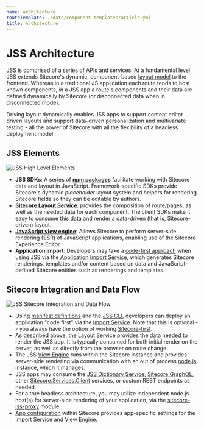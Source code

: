 ```yaml
---
name: architecture
routeTemplate: ./data/component-templates/article.yml
title: Architecture
---
```


# JSS Architecture

JSS is comprised of a series of APIs and services. At a fundamental level JSS extends Sitecore's dynamic, component-based [layout model](/docs/fundamentals/understanding-layout) to the frontend. Whereas in a traditional JS application each route tends to host known components, in a JSS app a route's components and their data are defined dynamically by Sitecore (or disconnected data when in disconnected mode).

Driving layout dynamically enables JSS apps to support content editor driven layouts and support data-driven personalization and multivariate testing - all the power of Sitecore with all the flexibility of a headless deployment model.

## JSS Elements

<img alt="JSS High Level Elements" src="/assets/img/jss-high-level-elements.png" class="img-fluid img-thumbnail" />

* **JSS SDKs**: A series of **[npm packages](https://www.npmjs.com/org/sitecore-jss)** facilitate working with Sitecore data and layout in JavaScript. Framework-specific SDKs provide Sitecore's dynamic *placeholder* layout system and helpers for rendering Sitecore fields so they can be editable by authors.
* **[Sitecore Layout Service](/docs/fundamentals/services/layout/sitecore-layout-service)**: provides the composition of route/pages, as well as the needed data for each component. The client SDKs make it easy to consume this data and render a data-driven (that is, Sitecore-driven) layout.
* **[JavaScript view engine](/docs/fundamentals/services/view-engine)**: Allows Sitecore to perform server-side rendering (SSR) of JavaScript applications, enabling use of the Sitecore Experience Editor.
* **Application import**: Developers may take a [code-first approach](/docs/fundamentals/dev-workflows/code-first) when using JSS via the [Application Import Service](/docs/fundamentals/services/app-import), which generates Sitecore renderings, templates and/or content based on data and JavaScript-defined Sitecore entities such as renderings and templates.

## Sitecore Integration and Data Flow

<img alt="JSS Sitecore Integration and Data Flow" src="/assets/img/jss-sitecore-integration-data-flow.png" class="img-fluid img-thumbnail" />

* Using [manifest definitions](/docs/techniques/working-disconnected/manifest-api) and the [JSS CLI](/docs/fundamentals/cli), developers can deploy an application "code first" via the [Import Service](/docs/fundamentals/services/app-import). Note that this is optional -- you always have the option of working [Sitecore-first](/docs/fundamentals/dev-workflows/sitecore-first).
* As described above, the [Layout Service](/docs/fundamentals/services/layout/sitecore-layout-service) provides the data needed to render the JSS app. It is typically consumed for both initial render on the server, as well as directly from the browser on route change.
* The JSS [View Engine](/docs/fundamentals/services/view-engine) runs within the Sitecore instance and provides server-side rendering via communication with an out of process [node.js](https://nodejs.org) instance, which it manages.
* JSS apps may consume the [JSS Dictionary Service](/docs/fundamentals/services/dictionary/sitecore-dictionary-service), [Sitecore GraphQL](/docs/fundamentals/services/graphql), other [Sitecore.Services.Client](https://doc.sitecore.net/sitecore_experience_platform/developing/developing_with_sitecore/sitecoreservicesclient/sitecoreservicesclient) services, or custom REST endpoints as needed.
* For a true headless architecture, you may utilize independent node.js host(s) for server-side rendering of your application, via the [sitecore-jss-proxy](/docs/techniques/ssr/headless-mode-ssr) module.
* [App configuration](/docs/fundamentals/services/app-configuration) within Sitecore provides app-specific settings for the Import Service and View Engine.